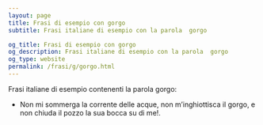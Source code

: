 ```yaml
---
layout: page
title: Frasi di esempio con gorgo 
subtitle: Frasi italiane di esempio con la parola  gorgo

og_title: Frasi di esempio con gorgo 
og_description: Frasi italiane di esempio con la parola  gorgo
og_type: website
permalink: /frasi/g/gorgo.html
---
```


Frasi italiane di esempio contenenti la parola gorgo:


- Non mi sommerga la corrente delle acque, non m’inghiottisca il gorgo, e non chiuda il pozzo la sua bocca su di me!.
